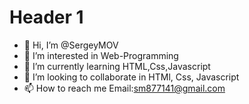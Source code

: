 # Header 1

- 👋 Hi, I’m @SergeyMOV
- 👀 I’m interested in Web-Programming
- 🌱 I’m currently learning HTML,Css,Javascript
- 💞️ I’m looking to collaborate  in HTMl, Css, Javascript
- 📫 How to reach me Email:sm877141@gmail.com 

<!---
SergeyMOV/SergeyMOV is a ✨ special ✨ repository because its `README.md` (this file) appears on your GitHub profile.
You can click the Preview link to take a look at your changes.
--->

